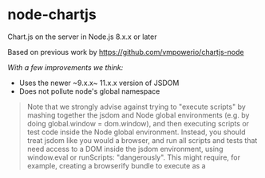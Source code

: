 # node-chartjs

Chart.js on the server in Node.js 8.x.x or later

Based on previous work by https://github.com/vmpowerio/chartjs-node

*With a few improvements we think:*

- Uses the newer ~9.x.x~ 11.x.x version of JSDOM
- Does not pollute node's global namespace

> Note that we strongly advise against trying to "execute scripts" by mashing together the jsdom and Node global environments (e.g. by doing global.window = dom.window), and then executing scripts or test code inside the Node global environment. Instead, you should treat jsdom like you would a browser, and run all scripts and tests that need access to a DOM inside the jsdom environment, using window.eval or runScripts: "dangerously". This might require, for example, creating a browserify bundle to execute as a <script> element—just like you would in a browser.

## 💖 Made possibly by:

- [node-canvas](https://github.com/Automattic/node-canvas) - a Cairo backed Canvas implementation for NodeJS.

- [jsdom](https://github.com/jsdom/jsdom) - a implementation of the WHATWG DOM and HTML standards for use with node.js


## Getting Started

### Peer Dependencies

You'll need to `npm install chart.js` as it is a peer dependancy of node-chartjs. Tested with `chart.js@2.4.x` any later and we have artifacts there are some issues open upstream, we antcipate fixes in 2.8.x*

Also make sure you have installed canvas' dependencies ([see installation wiki](https://github.com/Automattic/node-canvas/wiki/_pages))

```
npm install node-chartjs
```

## Usage

```js
const Chart = require('node-chartjs')
const chart = new ChartJs(200, 200) // 1000 x 1000 is default

chart.makeChart({ ... })
.then(res => {
  chart.drawChart()

  chart.toFile('test.line.png')
    .then(_ => {
      // file is written
    })
})
```

See examples folder for more
